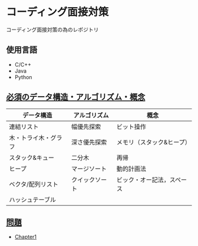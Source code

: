 # コーディング面接対策
コーディング面接対策の為のレポジトリ

## 使用言語
- C/C++
- Java
- Python

## [必須のデータ構造・アルゴリズム・概念](https://github.com/KeiTaylor0606/CodingInterview/tree/main/essence)

| データ構造  |  アルゴリズム  | 概念 |
| ----------- | ---- | ---- |
| 連結リスト|  幅優先探索  | ビット操作 |
| 木・トライ木・グラフ| 深さ優先探索 | メモリ（スタック&ヒープ）|
| スタック&キュー | 二分木 | 再帰 |
| ヒープ | マージソート | 動的計画法 |
| ベクタ/配列リスト | クイックソート | ビック・オー記法，スペース |
| ハッシュテーブル

## [問題](https://github.com/KeiTaylor0606/CodingInterview/tree/main/tasks)
- [Chapter1](https://github.com/KeiTaylor0606/CodingInterview/tree/main/tasks/1#%E9%85%8D%E5%88%97%E3%81%A8%E6%96%87%E5%AD%97%E5%88%97)